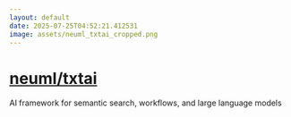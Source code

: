 ```yaml
---
layout: default
date: 2025-07-25T04:52:21.412531
image: assets/neuml_txtai_cropped.png
---
```


# [neuml/txtai](https://github.com/neuml/txtai)

AI framework for semantic search, workflows, and large language models
